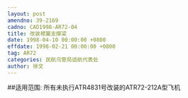 ```yaml
---
layout: post
amendno: 39-2169
cadno: CAD1998-AR72-04
title: 改装襟翼支撑梁
date: 1998-04-10 00:00:00 +0800
effdate: 1998-02-21 00:00:00 +0800
tag: AR72
categories: 民航乌管局适航代表处
author: 徐文
---
```


##适用范围:
所有未执行ATR4831号改装的ATR72-212A型飞机

